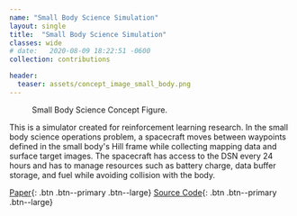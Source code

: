 ```yaml
---
name: "Small Body Science Simulation"
layout: single
title:  "Small Body Science Simulation"
classes: wide
# date:   2020-08-09 18:22:51 -0600
collection: contributions

header:
  teaser: assets/concept_image_small_body.png
---
```


<figure style="width: 300px" class="align-right">
  <img src="{{ site.url }}{{ site.baseurl }}/assets/concept_image_small_body.png" alt="">
  <figcaption>Small Body Science Concept Figure.</figcaption>
</figure>

This is a simulator created for reinforcement learning research. In the small body science operations problem,
a spacecraft moves between waypoints defined in the small body's Hill frame while collecting mapping data and surface
target images. The spacecraft has access to the DSN every 24 hours and has to manage resources such as battery charge,
data buffer storage, and fuel while avoiding collision with the body.

[Paper](https://hanspeterschaub.info/Papers/Herrmann2022c.pdf){: .btn .btn--primary .btn--large}
[Source Code](https://bitbucket.org/avslab/basilisk-gym-interface/src/develop/basilisk_env/envs/smallBodyScienceEnvironment/){: .btn .btn--primary .btn--large}